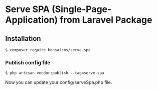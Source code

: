 # Serve SPA (Single-Page-Application) from Laravel Package

## Installation
```bash2
$ composer require bonsaicms/serve-spa
```

### Publish config file
```bash2
$ php artisan vendor:publish --tag=serve-spa
```

Now you can update your config/serveSpa.php file.
